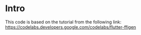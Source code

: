 # Intro
This code is based on the tutorial from the following link:
https://codelabs.developers.google.com/codelabs/flutter-ffigen